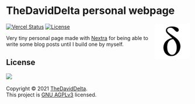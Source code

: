# TheDavidDelta personal webpage

<img src="public/favicon-512x512.png" width="96" align="right">

[![Vercel Status](https://img.shields.io/github/deployments/TheDavidDelta/web-nextra/Production?label=vercel&logo=vercel&color=f5f5f5)](https://thedaviddelta.com/)
[![License](https://img.shields.io/github/license/TheDavidDelta/web-nextra)](./LICENSE)

Very tiny personal page made with [Nextra](https://nextra.vercel.app/) for being able to write some blog posts until I build one by myself.

## License

[![](https://www.gnu.org/graphics/agplv3-with-text-162x68.png)](https://www.gnu.org/licenses/agpl-3.0.html)

Copyright © 2021 [TheDavidDelta](https://github.com/TheDavidDelta).  
This project is [GNU AGPLv3](./LICENSE) licensed.
